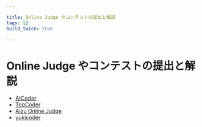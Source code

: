 ```yaml
---

title: Online Judge やコンテストの提出と解説
tags: []
build_twice: true

---
```


# Online Judge やコンテストの提出と解説

- [AtCoder](/atcoder/index.html)
- [TopCoder](/topcoder/index.html)
- [Aizu Online Judge](/aoj/index.html)
- [yukicoder](/yukicoder/index.html)


